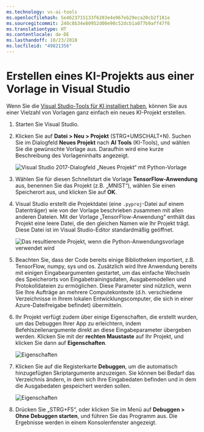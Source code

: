 ```yaml
---
ms.technology: vs-ai-tools
ms.openlocfilehash: 5e4623715133f6203e4e967eb29eca20cb2f181e
ms.sourcegitcommit: 240c8b34e80952d00e90c52dcb1a077b9aff47f6
ms.translationtype: HT
ms.contentlocale: de-DE
ms.lasthandoff: 10/23/2018
ms.locfileid: "49821356"
---
```

# <a name="create-an-ai-project-from-a-template-in-visual-studio"></a>Erstellen eines KI-Projekts aus einer Vorlage in Visual Studio

Wenn Sie die [Visual Studio-Tools für KI installiert haben](installation.md), können Sie aus einer Vielzahl von Vorlagen ganz einfach ein neues KI-Projekt erstellen.

1. Starten Sie Visual Studio.

2. Klicken Sie auf **Datei > Neu > Projekt** (STRG+UMSCHALT+N). Suchen Sie im Dialogfeld **Neues Projekt** nach **AI Tools** (KI-Tools), und wählen Sie die gewünschte Vorlage aus. Daraufhin wird eine kurze Beschreibung des Vorlageninhalts angezeigt.

    ![Visual Studio 2017-Dialogfeld „Neues Projekt“ mit Python-Vorlage](media/create-project/new-ai-project.png)

3. Wählen Sie für diesen Schnellstart die Vorlage **TensorFlow-Anwendung** aus, benennen Sie das Projekt (z.B. „MNIST“), wählen Sie einen Speicherort aus, und klicken Sie auf **OK**.

4. Visual Studio erstellt die Projektdatei (eine `.pyproj`-Datei auf einem Datenträger) wie von der Vorlage beschrieben zusammen mit allen anderen Dateien. Mit der Vorlage „TensorFlow-Anwendung“ enthält das Projekt eine leere Datei, die den gleichen Namen wie Ihr Projekt trägt. Diese Datei ist im Visual Studio-Editor standardmäßig geöffnet.

    ![Das resultierende Projekt, wenn die Python-Anwendungsvorlage verwendet wird](media/create-project/new-tensorflowapp.png)

5. Beachten Sie, dass der Code bereits einige Bibliotheken importiert, z.B. TensorFlow, numpy, sys und os. Zusätzlich wird Ihre Anwendung bereits mit einigen Eingabeargumenten gestartet, um das einfache Wechseln des Speicherorts von Eingabetrainingsdaten, Ausgabemodellen und Protokolldateien zu ermöglichen. Diese Parameter sind nützlich, wenn Sie Ihre Aufträge an mehrere Computekontexte (d.h. verschiedene Verzeichnisse in Ihrem lokalen Entwicklungscomputer, die sich in einer Azure-Dateifreigabe befindet) übermitteln.

6. Ihr Projekt verfügt zudem über einige Eigenschaften, die erstellt wurden, um das Debuggen Ihrer App zu erleichtern, indem Befehlszeilenargumente direkt an diese Eingabeparameter übergeben werden. Klicken Sie mit der **rechten Maustaste** auf Ihr Projekt, und klicken Sie dann auf **Eigenschaften**.

    ![Eigenschaften](media/create-project/project-properties.png)

7. Klicken Sie auf die Registerkarte **Debuggen**, um die automatisch hinzugefügten Skriptargumente anzuzeigen. Sie können bei Bedarf das Verzeichnis ändern, in dem sich Ihre Eingabedaten befinden und in dem die Ausgabedaten gespeichert werden sollen.

    ![Eigenschaften](media/create-project//project-properties_1.png)

8. Drücken Sie „STRG+F5“, oder klicken Sie im Menü auf **Debuggen > Ohne Debuggen starten**, und führen Sie das Programm aus. Die Ergebnisse werden in einem Konsolenfenster angezeigt.
